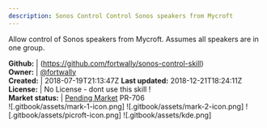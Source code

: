 ```yaml
---
description: Sonos Control Control Sonos speakers from Mycroft
---
```



Allow control of Sonos speakers from Mycroft.
Assumes all speakers are in one group.

**Github:** | (https://github.com/fortwally/sonos-control-skill)  
**Owner:** | [@fortwally](https://github.com/fortwally)  
**Created:** | 2018-07-19T21:13:47Z  **Last updated:** 2018-12-21T18:24:11Z  
**License:** | No License - dont use this skill !  
**Market status:** | [Pending Market](https://market.mycroft.ai/skill/) PR-706  
 ![.gitbook/assets/mark-1-icon.png]  ![.gitbook/assets/mark-2-icon.png]  ![.gitbook/assets/picroft-icon.png]  ![.gitbook/assets/kde.png]  
